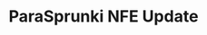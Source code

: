 ---
slug: parasprunki-nfe-update-2036
title: ParaSprunki NFE Update
description: "ParaSprunki NFE Update is an exciting online game. Play for free directly in your browser!"
icon: /images/popular_mods/ParaSprunki NFE Update.png
url: https://wowtbc.net/sprunkin/parasprunki-nfe/index.html
previewImage: /images/popular_mods/ParaSprunki NFE Update.png
type: popular mods

# SEO配置
seo:
  title: "ParaSprunki NFE Update - Play Free Online Game | Fun Browser Games"
  description: "ParaSprunki NFE Update - Play this fun online game for free in your browser. No download required!"
  ogImage: "/images/popular_mods/ParaSprunki NFE Update.png"
  keywords: "parasprunki-nfe-update-2036, online game, browser game, free game, popular mods game, play online"

videoUrls:
  - https://www.youtube.com/embed/example1
  - https://www.youtube.com/embed/example2

whyPlay:
  title: "Why Play ParaSprunki NFE Update?"
  items:
    - "Immersive Gameplay: ParaSprunki NFE Update offers an engaging and immersive gaming experience that will keep you entertained for hours"
    - "Challenging Levels: Test your skills with increasingly difficult challenges and obstacles"
    - "Beautiful Graphics: Enjoy stunning visuals and smooth animations that bring the game world to life"
    - "Regular Updates: New content and features are added regularly to keep the game fresh and exciting"
    - "Free to Play: Experience all the fun without spending a penny"
    - "Community Features: Connect with other players, share strategies, and compete for high scores"
    - "Cross-Platform: Play on any device with a web browser, no downloads required"

features:
  title: "Key Features of ParaSprunki NFE Update"
  image: "/images/popular_mods/ParaSprunki NFE Update.png"
  items:
    - "Intuitive Controls: Easy to learn controls make ParaSprunki NFE Update accessible for players of all skill levels"
    - "Multiple Game Modes: Enjoy various gameplay options that provide different challenges and experiences"
    - "Character Customization: Personalize your gaming experience with unique characters and items"
    - "Achievement System: Complete special tasks to earn rewards and recognition"
    - "Leaderboards: Compete with players worldwide and see who can achieve the highest scores"

characteristics:
  title: "Game Characteristics"
  image: "/images/popular_mods/ParaSprunki NFE Update.png"
  items:
    - "Genre: Popular mods game with elements of strategy and skill"
    - "Difficulty: Suitable for both casual gamers and those seeking a challenge"
    - "Play Time: Quick sessions or extended gameplay, depending on your preference"
    - "Art Style: Vibrant and engaging visuals that enhance the gaming experience"
    - "Sound Design: Immersive audio that complements the gameplay perfectly"

info: "ParaSprunki NFE Update is an exciting online game that offers players a unique and engaging gaming experience. With its intuitive controls, stunning visuals, and challenging gameplay, ParaSprunki NFE Update provides hours of entertainment for players of all ages and skill levels. Whether you're looking for a quick gaming session during a break or an extended play session, ParaSprunki NFE Update delivers an immersive experience that will keep you coming back for more. The game features multiple levels of increasing difficulty, ensuring that players are constantly challenged as they progress. With regular updates adding new content and features, ParaSprunki NFE Update remains fresh and exciting, providing endless entertainment options for its growing community of players."

howToPlayIntro: "Welcome to ParaSprunki NFE Update! This guide will walk you through the basics and help you master the game. Whether you're a beginner or looking to improve your skills, these tips and instructions will enhance your gaming experience."

howToPlaySteps:
  - title: "Getting Started"
    description: "Begin your ParaSprunki NFE Update adventure by familiarizing yourself with the controls. Use your keyboard or mouse to navigate through the game interface. The tutorial will guide you through the basic mechanics and help you understand the objectives."
  - title: "Understanding the Objectives"
    description: "In ParaSprunki NFE Update, your main goal is to progress through levels by completing specific objectives. Each level presents unique challenges that require different strategies and approaches."
  - title: "Mastering the Controls"
    description: "Practice using the controls to improve your precision and reaction time. ParaSprunki NFE Update requires quick reflexes and strategic thinking to overcome obstacles and defeat opponents."
  - title: "Utilizing Power-ups"
    description: "Collect power-ups throughout the game to enhance your abilities and overcome difficult challenges. Each power-up offers unique advantages that can be crucial for success."
  - title: "Developing Strategies"
    description: "As you progress in ParaSprunki NFE Update, develop effective strategies for different scenarios. Analyze patterns, anticipate challenges, and adapt your approach to maximize your performance."

faq:
  title: "Frequently Asked Questions about ParaSprunki NFE Update"
  items:
    - question: "Is ParaSprunki NFE Update free to play?"
      answer: "Yes, ParaSprunki NFE Update is completely free to play directly in your web browser. No downloads or purchases are required to enjoy the full game experience."
    - question: "Can I play ParaSprunki NFE Update on mobile devices?"
      answer: "Yes, ParaSprunki NFE Update is optimized for both desktop and mobile play. You can enjoy the game on any device with a web browser and internet connection."
    - question: "Are there any in-game purchases?"
      answer: "While ParaSprunki NFE Update is free to play, there may be optional in-game purchases available for cosmetic items or additional features that don't affect core gameplay."
    - question: "How often is ParaSprunki NFE Update updated?"
      answer: "The developers regularly update ParaSprunki NFE Update with new content, features, and improvements based on player feedback and game performance."
    - question: "Can I play ParaSprunki NFE Update offline?"
      answer: "Currently, ParaSprunki NFE Update requires an internet connection to play as it's a browser-based online game."
    - question: "Is ParaSprunki NFE Update suitable for children?"
      answer: "Yes, ParaSprunki NFE Update is designed to be family-friendly and suitable for players of all ages."
    - question: "How do I report bugs or issues?"
      answer: "If you encounter any problems while playing ParaSprunki NFE Update, you can report them through the game's support page or contact the developers directly through their website."
    - question: "Still Have Questions?"
      answer: "If you have additional questions about ParaSprunki NFE Update that aren't covered in this FAQ, please visit our support center or contact our customer service team for assistance."
---